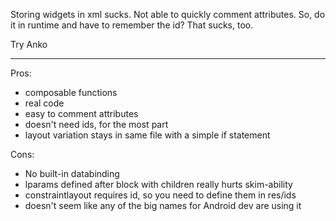 Storing widgets in xml sucks. Not able to quickly comment attributes. So, do it in runtime and have to remember the id? That sucks, too.

Try Anko

---

Pros:
- composable functions
- real code
- easy to comment attributes
- doesn't need ids, for the most part
- layout variation stays in same file with a simple if statement

Cons:
- No built-in databinding
- lparams defined after block with children really hurts skim-ability
- constraintlayout requires id, so you need to define them in res/ids
- doesn't seem like any of the big names for Android dev are using it
